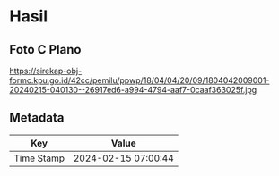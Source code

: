 # Hasil

## Foto C Plano

https://sirekap-obj-formc.kpu.go.id/42cc/pemilu/ppwp/18/04/04/20/09/1804042009001-20240215-040130--26917ed6-a994-4794-aaf7-0caaf363025f.jpg


## Metadata

| Key        | Value               |
| ---------- | ------------------- |
| Time Stamp | 2024-02-15 07:00:44 |



